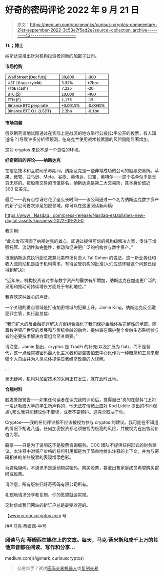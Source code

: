 # 好奇的密码评论 2022 年 9 月 21 日

> 原文：<https://medium.com/coinmonks/curious-cryptos-commentary-21st-september-2022-3c53e7f5ed2e?source=collection_archive---------43----------------------->

**TL；博士**

纳斯达克推出针对机构投资者的新的加密子公司。

**市场抢购**

![](img/b6a2ef43b8a26c93415c71908aa19676.png)

**市场包装**

俄罗斯荒谬地试图通过在实际上是战区的地方举行公投(公平公开的投票，有人知道吗？)导致许多分析师预测，在乌克兰使用战术核武器的风险刚刚显著增加。

这对 cryptos 来说不是一个良性的环境。

**好奇密码的评论——纳斯达克**

在信息技术和互联网革命期间，纳斯达克是一些非常成功的公司的股票交易所。苹果、微软、亚马逊、Meta、谷歌、英伟达、贝宝、英特尔——这个名单似乎是无穷无尽的。按股票交易的市值排名，纳斯达克是第二大交易所，其本身价值近 300 亿美元。

最后——我有点惊讶它花了这么长时间——该公司通过一个名为纳斯达克数字资产的新子公司首次涉足加密领域。你可以在这里阅读新闻稿:

[https://www . Nasdaq . com/press-release/Nasdaq-establishes-new-digital-assets-business-2022-09-20-0](https://www.nasdaq.com/press-release/nasdaq-establishes-new-digital-assets-business-2022-09-20-0)

我引用:

“此次发布巩固了纳斯达克的雄心，即通过提供可信的机构级解决方案，专注于增强托管、流动性和完整性，推动和促进更广泛的机构参与数字资产。”

根据纳斯达克执行副总裁兼北美市场负责人 Tal Cohen 的说法，这一新业务线和收入流的动机是由于机构需求，有待监管机构的批准(人们应该怀疑这个问题已经得到解决):

“近年来，机构投资者对参与数字资产的需求有所增加，纳斯达克在加速更广泛的采用和推动可持续增长方面处于有利地位。”

我喜欢这种雄心的声音。

一个关键的重点领域是打击加密领域的犯罪上升。Jamie King，纳斯达克反金融犯罪主管，执行副总裁:

“我们扩大的反金融犯罪解决方案组合强化了我们保护金融体系完整性的承诺。随着数字资产世界的发展和与传统金融的融合，提供旨在保护整个金融生态系统参与者的必要技术解决方案组合至关重要。”

请注意，Jamie 指出，cryptos 是 TradFi 的补充(以及扩展为 fiat)，而不是替代，这一点经常被密码最大化主义者和那些害怕去中心化作为一种概念和工具来增强个人自由并为人类总体提供显著经济改善的人误解。

…

毫无疑问，机构对加密技术的采用正在发生，就在此时此地。

**合规材料**

触发警报警告——如果任何读者在读完我的评论后，觉得自己“真的在颤抖”(正如一名达勒姆大学的学生所声称的，他无法在情绪上应对 Rod Liddle 提出的不同观点),那么我只能建议你不要读，或者不要颤抖。这完全取决于你。

Cryptos——我的任何评论都不应该被视为参与 cryptos 的建议。我可能在不知道的情况下胡说八道。任何加密投资都必须被视为极高的风险，并被视为在出售前价值为零。

股票——只是为了说明这不是股票咨询服务。CCC 团队不提供任何形式的财务建议。本注释中对资产价格的任何引用都是为了简单地给出注释的上下文，并为与密码相关的某些股票的表现增添色彩。

为避免疑问，本通讯不是煽动购买密码，购买股票，甚至出售家庭成员希望购买密码或股票。

请注意，所有版权归好奇密码有限公司所有。

礼貌地请求分享和复制，你的愿望就会实现。

这封信或我们网站的新订户总是最受欢迎的。

【www.curiouscryptos.com 号

[](/@mark_curiouscryptos) [## 马克·蒂姆西-中号

### 阅读马克·蒂姆西在媒体上的文章。每天，马克·蒂米斯和成千上万的其他声音都在阅读、写作和分享…

medium.com](/@mark_curiouscryptos) 

> 交易新手？试试[密码交易机器人](/coinmonks/crypto-trading-bot-c2ffce8acb2a)或[复制交易](/coinmonks/top-10-crypto-copy-trading-platforms-for-beginners-d0c37c7d698c)